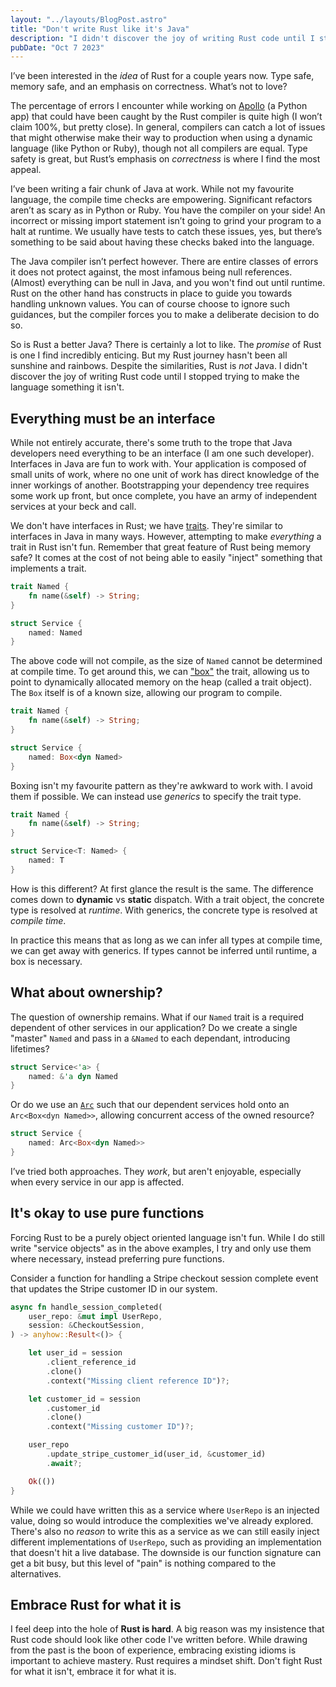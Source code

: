 ```yaml
---
layout: "../layouts/BlogPost.astro"
title: "Don't write Rust like it's Java"
description: "I didn't discover the joy of writing Rust code until I stopped trying to make the language something it isn't."
pubDate: "Oct 7 2023"
---
```


I’ve been interested in the _idea_ of Rust for a couple years now. Type safe, memory safe, and an emphasis on correctness. What’s not to love?

The percentage of errors I encounter while working on [Apollo](https://apollo.fyi) (a Python app) that could have been caught by the Rust compiler is quite high (I won’t claim 100%, but pretty close). In general, compilers can catch a lot of issues that might otherwise make their way to production when using a dynamic language (like Python or Ruby), though not all compilers are equal. Type safety is great, but Rust’s emphasis on _correctness_ is where I find the most appeal.

I’ve been writing a fair chunk of Java at work. While not my favourite language, the compile time checks are empowering. Significant refactors aren’t as scary as in Python or Ruby. You have the compiler on your side! An incorrect or missing import statement isn’t going to grind your program to a halt at runtime. We usually have tests to catch these issues, yes, but there’s something to be said about having these checks baked into the language.

The Java compiler isn’t perfect however. There are entire classes of errors it does not protect against, the most infamous being null references. (Almost) everything can be null in Java, and you won't find out until runtime. Rust on the other hand has constructs in place to guide you towards handling unknown values. You can of course choose to ignore such guidances, but the compiler forces you to make a deliberate decision to do so.

So is Rust a better Java? There is certainly a lot to like. The _promise_ of Rust is one I find incredibly enticing. But my Rust journey hasn't been all sunshine and rainbows. Despite the similarities, Rust is _not_ Java. I didn't discover the joy of writing Rust code until I stopped trying to make the language something it isn't.

## Everything must be an interface

While not entirely accurate, there's some truth to the trope that Java developers need everything to be an interface (I am one such developer). Interfaces in Java are fun to work with. Your application is composed of small units of work, where no one unit of work has direct knowledge of the inner workings of another. Bootstrapping your dependency tree requires some work up front, but once complete, you have an army of independent services at your beck and call.

We don't have interfaces in Rust; we have [traits](https://doc.rust-lang.org/book/ch10-02-traits.html). They're similar to interfaces in Java in many ways. However, attempting to make _everything_ a trait in Rust isn't fun. Remember that great feature of Rust being memory safe? It comes at the cost of not being able to easily "inject" something that implements a trait.

```rust
trait Named {
    fn name(&self) -> String;
}

struct Service {
    named: Named
}
```

The above code will not compile, as the size of `Named` cannot be determined at compile time. To get around this, we can ["box"](https://doc.rust-lang.org/std/boxed/struct.Box.html) the trait, allowing us to point to dynamically allocated memory on the heap (called a trait object). The `Box` itself is of a known size, allowing our program to compile.

```rust
trait Named {
    fn name(&self) -> String;
}

struct Service {
    named: Box<dyn Named>
}
```

Boxing isn't my favourite pattern as they're awkward to work with. I avoid them if possible. We can instead use _generics_ to specify the trait type.

```rust
trait Named {
    fn name(&self) -> String;
}

struct Service<T: Named> {
    named: T
}
```

How is this different? At first glance the result is the same. The difference comes down to **dynamic** vs **static** dispatch. With a trait object, the concrete type is resolved at _runtime_. With generics, the concrete type is resolved at _compile time_.

In practice this means that as long as we can infer all types at compile time, we can get away with generics. If types cannot be inferred until runtime, a box is necessary.

## What about ownership?

The question of ownership remains. What if our `Named` trait is a required dependent of other services in our application? Do we create a single "master" `Named` and pass in a `&Named` to each dependant, introducing lifetimes?

```rust
struct Service<'a> {
    named: &'a dyn Named
}
```

Or do we use an [`Arc`](https://doc.rust-lang.org/std/sync/struct.Arc.html) such that our dependent services hold onto an `Arc<Box<dyn Named>>`, allowing concurrent access of the owned resource?

```rust
struct Service {
    named: Arc<Box<dyn Named>>
}
```

I’ve tried both approaches. They _work_, but aren't enjoyable, especially when every service in our app is affected.

## It's okay to use pure functions

Forcing Rust to be a purely object oriented language isn't fun. While I do still write "service objects" as in the above examples, I try and only use them where necessary, instead preferring pure functions.

Consider a function for handling a Stripe checkout session complete event that updates the Stripe customer ID in our system.

```rust
async fn handle_session_completed(
    user_repo: &mut impl UserRepo,
    session: &CheckoutSession,
) -> anyhow::Result<()> {

    let user_id = session
        .client_reference_id
        .clone()
        .context("Missing client reference ID")?;

    let customer_id = session
        .customer_id
        .clone()
        .context("Missing customer ID")?;

    user_repo
        .update_stripe_customer_id(user_id, &customer_id)
        .await?;

    Ok(())
}
```

While we could have written this as a service where `UserRepo` is an injected value, doing so would introduce the complexities we've already explored. There's also no _reason_ to write this as a service as we can still easily inject different implementations of `UserRepo`, such as providing an implementation that doesn't hit a live database. The downside is our function signature can get a bit busy, but this level of "pain" is nothing compared to the alternatives.

## Embrace Rust for what it is

I feel deep into the hole of **Rust is hard**. A big reason was my insistence that Rust code should look like other code I've written before. While drawing from the past is the boon of experience, embracing existing idioms is important to achieve mastery. Rust requires a mindset shift. Don't fight Rust for what it isn't, embrace it for what it is.
